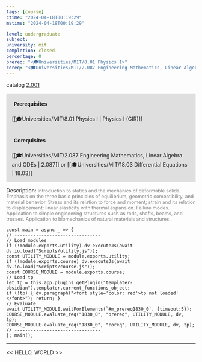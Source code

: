 ```yaml
---
tags: [course]
ctime: "2024-04-18T00:19:29"
mstime: "2024-04-18T00:19:29"

level: undergraduate
subject: 
university: mit
completion: closed
percentage: 0
prereq: "<🎓Universities/MIT/8.01 Physics I>"
coreq: "<🎓Universities/MIT/2.087 Engineering Mathematics, Linear Algebra and ODEs> or <🎓Universities/MIT/18.03 Differential Equations>"
---
```


catalog [2.001](http://student.mit.edu/catalog/m2a.html#2.001)

<span style="display: block; padding: 15px; background-color: rgb(100, 100, 100, 0.2);"><font id="m_prereq1830_0" style="display: block; font-family: Arial, sans-serif; font-weight: bold; padding: 5px">Prerequisites</font><br><span id="prereq1830_0">[[🎓Universities/MIT/8.01 Physics I | Physics I (GIR)]]</span></span>
<span style="display: block; padding: 15px; background-color: rgb(100, 100, 100, 0.2);"><font id="m_coreq1830_0" style="display: block; font-family: Arial, sans-serif; font-weight: bold; padding: 5px">Corequisites</font><br><span id="coreq1830_0">[[🎓Universities/MIT/2.087 Engineering Mathematics, Linear Algebra and ODEs | 2.087]] or [[🎓Universities/MIT/18.03 Differential Equations | 18.03]]</span></span>

<font style="">Description:</font>
<font style="color: grey; font-size: 0.8rem;">Introduction to statics and the mechanics of deformable solids. Emphasis on the three basic principles of equilibrium, geometric compatibility, and material behavior. Stress and its relation to force and moment; strain and its relation to displacement; linear elasticity with thermal expansion. Failure modes. Application to simple engineering structures such as rods, shafts, beams, and trusses.  Application to biomechanics of natural materials and structures.</font>

```dataviewjs
const main = async _ => {
// --------------------------------
// Load modules
if (!module.exports.utility) dv.executeJs(await dv.io.load("Scripts/utility.js"));
const UTILITY_MODULE = module.exports.utility;
if (!module.exports.course) dv.executeJs(await dv.io.load("Scripts/course.js"));
const COURSE_MODULE = module.exports.course;
// Load tp
let tp = this.app.plugins.getPlugin("templater-obsidian").templater.current_functions_object;
if (!tp) { dv.paragraph("<font style='color: red'>tp not loaded!</font>"); return; }
// Evaluate
await UTILITY_MODULE.waitForElements(`#m_prereq1830_0`, {timeout:5});
COURSE_MODULE.evaluate_req("1830_0", "prereq", UTILITY_MODULE, dv, tp);
COURSE_MODULE.evaluate_req("1830_0", "coreq", UTILITY_MODULE, dv, tp);
// --------------------------------
}; main();
```

---

<< HELLO, WORLD >>
